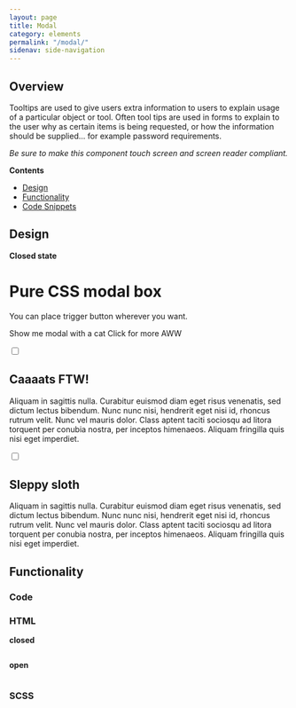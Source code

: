 ```yaml
---
layout: page
title: Modal
category: elements
permalink: "/modal/"
sidenav: side-navigation
---
```


## Overview
Tooltips are used to give users extra information to users to explain usage of a particular object or tool.  Often tool tips are used in forms to explain to the user why as certain items is being requested, or how the information should be supplied... for example password requirements.

*Be sure to make this component touch screen and screen reader compliant.*

**Contents**
- [Design](#design)
- [Functionality](#functionality)
- [Code Snippets](#snippets)

<a name="design"></a>
## Design
**Closed state**

<div class="modal-content">
<h1>Pure CSS modal box</h1>
<div>
  <p>You can place trigger button wherever you want.</p>
  <p>
    <label class="btn" for="modal-1">Show me modal with a cat</label>
    <label class="btn btn--blue" for="modal-2">Click for more AWW</label>
  </p>
</div>


<div class="modal-elements-wrapper">
<input class="modal-state" id="modal-1" type="checkbox" />

<div class="modal">
  <label class="modal__bg" for="modal-1"></label>
  <div class="modal__inner">
    <label class="modal__close" for="modal-1"></label>
    <h2>Caaaats FTW!</h2>
    <p><img src="https://i.imgur.com/HnrkBwB.gif" alt="" />Aliquam in sagittis nulla. Curabitur euismod diam eget risus venenatis, sed dictum lectus bibendum. Nunc nunc nisi, hendrerit eget nisi id, rhoncus rutrum velit. Nunc vel mauris dolor. Class aptent taciti sociosqu ad litora torquent per conubia nostra, per inceptos himenaeos. Aliquam fringilla quis nisi eget imperdiet.</p>
  </div>
</div>

</div> <!--End wrapper-->


<div class="modal-elements-wrapper">
<input class="modal-state" id="modal-2" type="checkbox" />
<div class="modal">
  <label class="modal__bg" for="modal-2"></label>
  <div class="modal__inner">
    <label class="modal__close" for="modal-2"></label>
    <h2>Sleppy sloth</h2>
    <p><img src="https://i.imgur.com/TPx9zYo.gif" alt="" />Aliquam in sagittis nulla. Curabitur euismod diam eget risus venenatis, sed dictum lectus bibendum. Nunc nunc nisi, hendrerit eget nisi id, rhoncus rutrum velit. Nunc vel mauris dolor. Class aptent taciti sociosqu ad litora torquent per conubia nostra, per inceptos himenaeos. Aliquam fringilla quis nisi eget imperdiet.</p>
  </div>
</div>
</div><!--End wrapper-->

</div><!--End Modal Content -->

<a name="functionality"></a>
## Functionality



<a name="code"></a>
### Code
### HTML
**closed**
```html

```

**open**
```html

```

### SCSS
```scss

```
